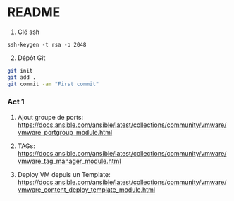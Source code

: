 # README

1. Clé ssh

`ssh-keygen -t rsa -b 2048`

2. Dépôt Git

```bash
git init
git add .
git commit -am "First commit"
```

### Act 1

1. Ajout groupe de ports: <https://docs.ansible.com/ansible/latest/collections/community/vmware/vmware_portgroup_module.html>

2. TAGs: <https://docs.ansible.com/ansible/latest/collections/community/vmware/vmware_tag_manager_module.html>


3. Deploy VM depuis un Template: <https://docs.ansible.com/ansible/latest/collections/community/vmware/vmware_content_deploy_template_module.html>


